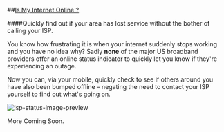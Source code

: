 ##[Is My Internet Online ?](http://isp.braitsch.io/)

####Quickly find out if your area has lost service without the bother of calling your ISP.

You know how frustrating it is when your internet suddenly stops working and you have no idea why? Sadly **none** of the major US broadband providers offer an online status indicator to quickly let you know if they're experiencing an outage.

Now you can, via your mobile, quickly check to see if others around you have also been bumped offline – negating the need to contact your ISP yourself to find out what's going on.

![isp-status-image-preview](http://www.quietless.com/kitchen/wp-content/uploads/2012/07/isp-system-status.jpg "Internet System Status")

More Coming Soon.